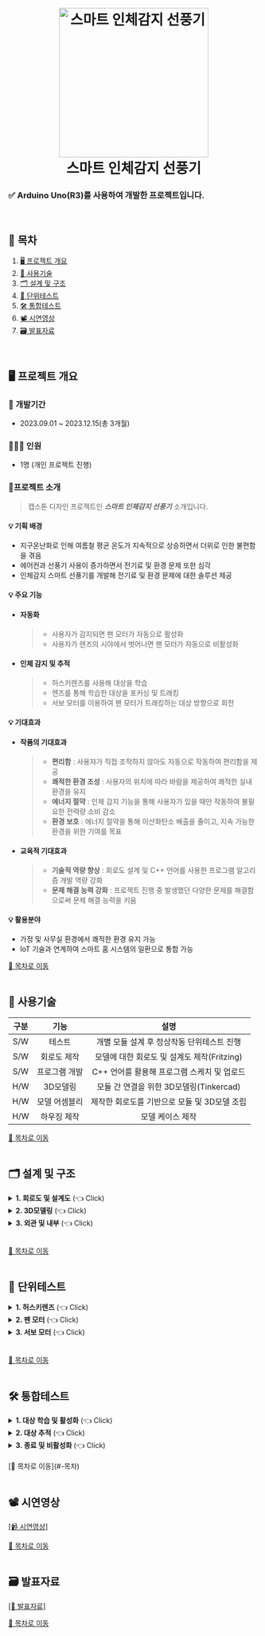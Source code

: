 <h1 align="center">
  <br>
  <img src="https://github.com/user-attachments/assets/7481a3d6-9780-450c-8971-2f59b630153a" alt="스마트 인체감지 선풍기" width="300">
  <br>
  스마트 인체감지 선풍기
  <br>
</h1>
<h3>✅ Arduino Uno(R3)를 사용하여 개발한 프로젝트입니다.</h3><br>

## 📌 목차
1. [🖥️ 프로젝트 개요](#%EF%B8%8F-프로젝트-개요)
2. [🔨 사용기술](#-사용기술)
3. [🗂️ 설계 및 구조](#%EF%B8%8F-설계-및-구조)
4. [🔧 단위테스트](#-단위테스트)
5. [🛠️ 통합테스트](#%EF%B8%8F-통합테스트)
6. [📽️ 시연영상](#%EF%B8%8F-시연영상)
7. [🗃️ 발표자료](#%EF%B8%8F-발표자료)

<br>

## 🖥️ 프로젝트 개요
### :calendar: 개발기간
  - 2023.09.01 ~ 2023.12.15(총 3개월)

### 🧑‍🤝‍🧑 인원
  - 1명 (개인 프로젝트 진행)

### 🔖프로젝트 소개

>캡스톤 디자인 프로젝트인 ***스마트 인체감지 선풍기*** 소개입니다.

#### 💡 기획 배경
- 지구온난화로 인해 여름철 평균 온도가 지속적으로 상승하면서 더위로 인한 불편함을 겪음
- 에어컨과 선풍기 사용이 증가하면서 전기료 및 환경 문제 또한 심각
- 인체감지 스마트 선풍기를 개발해 전기료 및 환경 문제에 대한 솔루션 제공

#### 💡 주요 기능
- #### 자동화
  >- 사용자가 감지되면 팬 모터가 자동으로 활성화
  >- 사용자가 렌즈의 시야에서 벗어나면 팬 모터가 자동으로 비활성화
- #### 인체 감지 및 추적
  >- 허스키렌즈를 사용해 대상을 학습
  >- 렌즈를 통해 학습한 대상을 포커싱 및 트래킹
  >- 서보 모터를 이용하여 팬 모터가 트래킹하는 대상 방향으로 회전

#### 💡 기대효과 
  - #### 작품의 기대효과
    >- <b>편리함</b> : 사용자가 직접 조작하지 않아도 자동으로 작동하여 편리함을 제공
    >- <b>쾌적한 환경 조성</b> : 사용자의 위치에 따라 바람을 제공하여 쾌적한 실내 환경을 유지
    >- <b>에너지 절약</b> : 인체 감지 기능을 통해 사용자가 있을 때만 작동하여 불필요한 전력량 소비 감소
    >- <b>환경 보호</b> : 에너지 절약을 통해 이산화탄소 배출을 줄이고, 지속 가능한 환경을 위한 기여를 목표

  - #### 교육적 기대효과
    >- <b>기술적 역량 향상</b> : 회로도 설계 및 C++ 언어를 사용한 프로그램 알고리즘 개발 역량 강화
    >- <b>문제 해결 능력 강화</b> : 프로젝트 진행 중 발생했던 다양한 문제를 해결함으로써  문제 해결 능력을 키움

#### 💡 활용분야
- 가정 및 사무실 환경에서 쾌적한 환경 유지 가능
- IoT 기술과 연계하여 스마트 홈 시스템의 일환으로 통합 가능


[📌 목차로 이동](#-목차)
<br><br>

## 🔨 사용기술
|구분|기능|설명|
|:---:|:---:|:---:|
|S/W|테스트|개별 모듈 설계 후 정상작동 단위테스트 진행|
|S/W|회로도 제작|모델에 대한 회로도 및 설계도 제작(Fritzing)|
|S/W|프로그램 개발|C++ 언어를 활용해 프로그램 스케치 및 업로드|
|H/W|3D모델링|모듈 간 연결을 위한 3D모델링(Tinkercad)|
|H/W|모델 어셈블리|제작한 회로도를 기반으로 모듈 및 3D모델 조립|
|H/W|하우징 제작|모델 케이스 제작|

[📌 목차로 이동](#-목차)
<br><br>

## 🗂️ 설계 및 구조
<details>
  <summary><b>1. 회로도 및 설계도</b> (👈 Click)</summary>
  <br>
  <img src="https://github.com/user-attachments/assets/89732528-d2c4-46b0-9283-c76d5bd384cf" alt="회로도 및 설계도"><br><br>
</details>
<details>
  <summary><b>2. 3D모델링</b> (👈 Click)</summary>
  <br>
  <img src="https://github.com/user-attachments/assets/8d527d1d-6858-4d2d-b68b-c47f5e797b34" alt="3D모델링"><br><br>
</details>
<details>
  <summary><b>3. 외관 및 내부</b> (👈 Click)</summary>
  <br>
  <li>
    외관 모습
  </li>

  |전면 외관|후면 외관|
  |:--:|:--:|
  |<img src="https://github.com/user-attachments/assets/2b275616-3051-453e-9e6c-93cb56403062" width="300" alt="전면 외관">|<img src="https://github.com/user-attachments/assets/b95975c2-870e-41f2-bc87-6d97e04c8640" width="300" alt="후면 외관">|    

  <li>
    내부 모습
  </li>

  |내부 사진|
  |:--:|
  |<img src="https://github.com/user-attachments/assets/accfb5d4-27e5-439b-80a5-fcd4eb8acb91" width="400" alt="내부 사진">|
  <br>
</details><br>

[📌 목차로 이동](#-목차)
<br><br>

## 🔧 단위테스트
<details>
  <summary><b>1. 허스키렌즈</b> (👈 Click)</summary>

  |코드|영상|
  |:--:|:--:|
  |<img src="https://github.com/user-attachments/assets/aaf779b8-fdc0-4cdf-ad71-6cac63db4f65" width="300" alt="허스키렌즈 코드">|<img src="https://github.com/user-attachments/assets/a8b367ef-ffbe-40ec-a1d0-05a4c6509d9b" width="300" alt="허스키렌즈 영상">|  
</details>
<details>
  <summary><b>2. 팬 모터</b> (👈 Click)</summary>
  
  |코드|영상|
  |:--:|:--:|
  |<img src="https://github.com/user-attachments/assets/1373cb74-9997-4ff4-b6af-0f3b881f8c90" width="300" alt="팬 모터 코드">|<img src="https://github.com/user-attachments/assets/fa5848bf-6fbd-4a7d-89c6-14e278ac4ac6" width="300" alt="팬 모터 영상">|  
</details>
<details>
  <summary><b>3. 서보 모터</b> (👈 Click)</summary>

  |코드|영상|
  |:--:|:--:|
  |<img src="https://github.com/user-attachments/assets/c99c7add-cf29-477c-9b59-3506a753c9cd" width="300" alt="서보 모터 코드">|<img src="https://github.com/user-attachments/assets/8bcc6b17-e995-4bfb-9d1e-2ad87f0cf94c" width="300" alt="서보 모터 영상">|  
</details><br>

[📌 목차로 이동](#-목차)
<br><br>

## 🛠️ 통합테스트
<details>
  <summary><b>1. 대상 학습 및 활성화</b> (👈 Click)</summary>
  <br>
  <li>
    허스키렌즈 오른쪽 버튼을 눌러 대상 학습 및 팬 모터 활성화
  </li>
  <img src="https://github.com/user-attachments/assets/d241506b-bf18-4191-a234-dd84cb6e0623" height="400" alt="통합테스트1"><br><br>
</details>
<details>
  <summary><b>2. 대상 추적</b> (👈 Click)</summary>
  <br>
  <li>
    학습한 대상의 화면 위치를 서보 모터의 각도 계산을 통해 대상 추적
  </li>
  <img src="https://github.com/user-attachments/assets/f10a88d9-42df-4b35-9921-4f8a256557af" height="400" alt="통합테스트2"><br><br>
</details>
<details>
  <summary><b>3. 종료 및 비활성화 </b> (👈 Click)</summary>
  <br>
  <li>
    학습한 대상이 인식되지 않거나 화면 밖으로 나갈 시 비활성화
  </li>
  <img src="https://github.com/user-attachments/assets/7e6e5fec-42bb-49c5-9581-f18c8df62f9f" height="400" alt="통합테스트3"><br><br>
</details><br>
[📌 목차로 이동](#-목차)
<br><br>


## 📽️ 시연영상
[[📹 시연영상]](https://youtube.com/shorts/aCKXvcLMDwQ)<br>

[📌 목차로 이동](#-목차)
<br><br>

## 🗃️ 발표자료
[[📂 발표자료]](https://docs.google.com/presentation/d/1TgUm4K5j95qNAFvkZ2HAKySSEjJyfjqY/edit#slide=id.p1)<br>

[📌 목차로 이동](#-목차)
